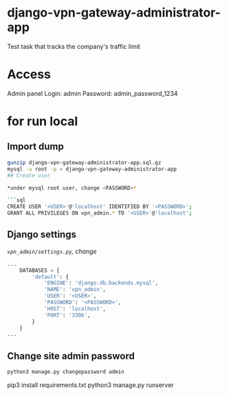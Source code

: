 # django-vpn-gateway-administrator-app
Test task that tracks the company's traffic limit

# Access
Admin panel
Login: admin
Password: admin_password_1234

# for run local
## Import dump

```bash
gunzip django-vpn-gateway-administrator-app.sql.gz
mysql -u root -p < django-vpn-gateway-administrator-app
## Create user

*under mysql root user, change <PASSWORD>*

```sql
CREATE USER '<USER>'@'localhost' IDENTIFIED BY '<PASSWORD>';
GRANT ALL PRIVILEGES ON vpn_admin.* TO '<USER>'@'localhost';
```

## Django settings

*`vpn_admin/settings.py`, change <PASSWORD>*

```python
...
    DATABASES = {
        'default': {
            'ENGINE': 'django.db.backends.mysql',
            'NAME': 'vpn_admin',
            'USER': '<USER>',
            'PASSWORD': '<PASSWORD>',
            'HOST': 'localhost',
            'PORT': '3306',
        }
    }
...
```

## Change site admin password

```bash
python3 manage.py changepassword admin
```
pip3 install requirements.txt
python3 manage.py runserver
